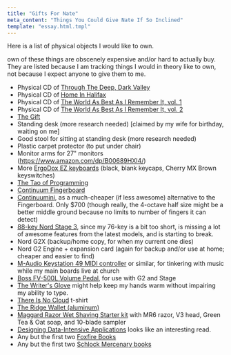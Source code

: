 ```yaml
---
title: "Gifts For Nate"
meta_content: "Things You Could Give Nate If So Inclined"
template: "essay.html.tmpl"
---
```


Here is a list of physical objects I would like to own.

own of these things are obscenely expensive and/or hard to actually buy. They
are listed because I am tracking things I would in theory like to own, not
because I expect anyone to give them to me.

* Physical CD of [Through The Deep, Dark Valley](https://music.theohhellos.com/album/through-the-deep-dark-valley)
* Physical CD of [Home In Halifax](https://www.amazon.com/Home-Halifax-STAN-ROGERS/dp/B000003BU3)
* Physical CD of [The World As Best As I Remember It, vol. 1](https://www.amazon.com/World-As-Best-Remember/dp/B0000004RU)
* Physical CD of [The World As Best As I Remember It, vol. 2](https://www.amazon.com/World-As-Best-Remember-Vol/dp/B00138D4UG)
* [The Gift](https://www.amazon.com/Gift-Creativity-Artist-Modern-World/dp/0307279502)
* Standing desk (more research needed) [claimed by my wife for birthday, waiting on me]
* Good stool for sitting at standing desk (more research needed)
* Plastic carpet protector (to put under chair)
* Monitor arms for 27" monitors (<https://www.amazon.com/dp/B00689HXI4/>)
* More [ErgoDox EZ keyboards](https://ergodox-ez.com/collections/frontpage/products/ergodox-ez-original-standalone?variant=40172496643) (black, blank keycaps, Cherry MX Brown keyswitches)
* [The Tao of Programming](http://www.amazon.com/The-Tao-Programming-Geoffrey-James/dp/0931137071)
* [Continuum Fingerboard](https://www.hakenaudio.com/continuum-fingerboard/)
* [Continuumini](https://www.hakenaudio.com/continuumini/), as a much-cheaper
  (if less awesome) alternative to the Fingerboard. Only $700 (though really,
  the 4-octave half size might be a better middle ground because no limits to
  number of fingers it can detect)
* [88-key Nord Stage 3](https://www.nordkeyboards.com/products/nord-stage-3),
  since my 76-key is a bit too short, is missing a lot of awesome features from
  the latest models, and is starting to break.
* Nord G2X (backup/home copy, for when my current one dies)
* Nord G2 Engine + expansion card (again for backup and/or use at home; cheaper
  and easier to find)
* [M-Audio Keystation 49 MIDI
  controller](https://www.amazon.com/dp/B07DDN6TP6/ref=dp_prsubs_1) or similar,
  for tinkering with music while my main boards live at church
* [Boss FV-500L Volume Pedal](https://www.sweetwater.com/store/detail/FV500L),
  for use with G2 and Stage
* [The Writer's Glove](https://thewritersglove.com/) might help keep my hands
  warm without impairing my ability to type.
* [There Is No Cloud](https://shop.spreadshirt.co.uk/chriswatterston/there+is+no+cloud+t-shirt+heather+blue-A108460005)
  t-shirt
* [The Ridge Wallet (aluminum)](https://gallantry.com/products/the-ridge-aluminum-wallet-cash-strap-black)
* [Maggard Razor Wet Shaving Starter
  kit](https://www.maggardrazors.com/product/budget-starter-kit/) with MR6
  razor, V3 head, Green Tea & Oat soap, and 10-blade sampler
* [Designing Data-Intensive Applications](https://dataintensive.net/) looks like
  an interesting read.
* Any but the first two [Foxfire
  Books](https://www.amazon.com/gp/bookseries/B00CJDHL4Y/ref=dp_st_0385073534)
* Any but the first two [Schlock Mercenary books](https://shop.schlockmercenary.com/collections/schlock-mercenary-books)
